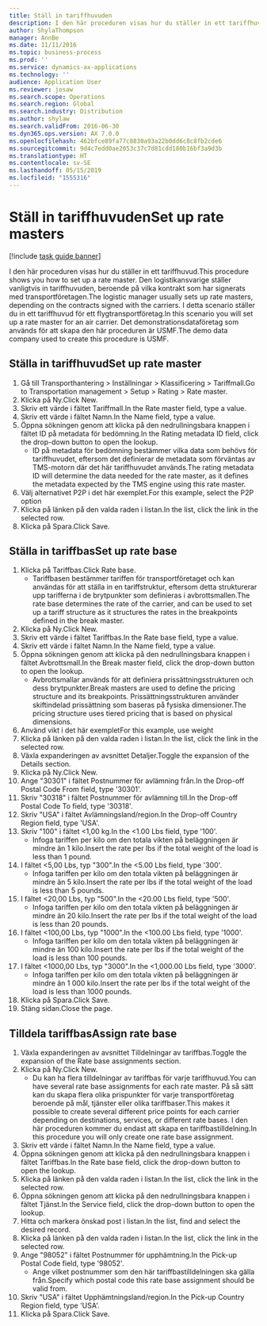 ```yaml
---
title: Ställ in tariffhuvuden
description: I den här proceduren visas hur du ställer in ett tariffhuvud.
author: ShylaThompson
manager: AnnBe
ms.date: 11/11/2016
ms.topic: business-process
ms.prod: ''
ms.service: dynamics-ax-applications
ms.technology: ''
audience: Application User
ms.reviewer: josaw
ms.search.scope: Operations
ms.search.region: Global
ms.search.industry: Distribution
ms.author: shylaw
ms.search.validFrom: 2016-06-30
ms.dyn365.ops.version: AX 7.0.0
ms.openlocfilehash: 462bfce89fa77c8830a93a22b0dd6c8c8fb2cde6
ms.sourcegitcommit: 9d4c7edd0ae2053c37c7d81cdd180b16bf3a9d3b
ms.translationtype: HT
ms.contentlocale: sv-SE
ms.lasthandoff: 05/15/2019
ms.locfileid: "1555316"
---
```

# <a name="set-up-rate-masters"></a><span data-ttu-id="6c7ef-103">Ställ in tariffhuvuden</span><span class="sxs-lookup"><span data-stu-id="6c7ef-103">Set up rate masters</span></span>

[!include [task guide banner](../../includes/task-guide-banner.md)]

<span data-ttu-id="6c7ef-104">I den här proceduren visas hur du ställer in ett tariffhuvud.</span><span class="sxs-lookup"><span data-stu-id="6c7ef-104">This procedure shows you how to set up a rate master.</span></span> <span data-ttu-id="6c7ef-105">Den logistikansvarige ställer vanligtvis in tariffhuvuden, beroende på vilka kontrakt som har signerats med transportföretagen.</span><span class="sxs-lookup"><span data-stu-id="6c7ef-105">The logistic manager usually sets up rate masters, depending on the contracts signed with the carriers.</span></span> <span data-ttu-id="6c7ef-106">I detta scenario ställer du in ett tariffhuvud för ett flygtransportföretag.</span><span class="sxs-lookup"><span data-stu-id="6c7ef-106">In this scenario you will set up a rate master for an air carrier.</span></span> <span data-ttu-id="6c7ef-107">Det demonstrationsdataföretag som används för att skapa den här proceduren är USMF.</span><span class="sxs-lookup"><span data-stu-id="6c7ef-107">The demo data company used to create this procedure is USMF.</span></span>


## <a name="set-up-rate-master"></a><span data-ttu-id="6c7ef-108">Ställa in tariffhuvud</span><span class="sxs-lookup"><span data-stu-id="6c7ef-108">Set up rate master</span></span>
1. <span data-ttu-id="6c7ef-109">Gå till Transporthantering > Inställningar > Klassificering > Tariffmall.</span><span class="sxs-lookup"><span data-stu-id="6c7ef-109">Go to Transportation management > Setup > Rating > Rate master.</span></span>
2. <span data-ttu-id="6c7ef-110">Klicka på Ny.</span><span class="sxs-lookup"><span data-stu-id="6c7ef-110">Click New.</span></span>
3. <span data-ttu-id="6c7ef-111">Skriv ett värde i fältet Tariffmall.</span><span class="sxs-lookup"><span data-stu-id="6c7ef-111">In the Rate master field, type a value.</span></span>
4. <span data-ttu-id="6c7ef-112">Skriv ett värde i fältet Namn.</span><span class="sxs-lookup"><span data-stu-id="6c7ef-112">In the Name field, type a value.</span></span>
5. <span data-ttu-id="6c7ef-113">Öppna sökningen genom att klicka på den nedrullningsbara knappen i fältet ID på metadata för bedömning.</span><span class="sxs-lookup"><span data-stu-id="6c7ef-113">In the Rating metadata ID field, click the drop-down button to open the lookup.</span></span>
    * <span data-ttu-id="6c7ef-114">ID på metadata för bedömning bestämmer vilka data som behövs för tariffhuvudet, eftersom det definierar de metadata som förväntas av TMS-motorn där det här tariffhuvudet används.</span><span class="sxs-lookup"><span data-stu-id="6c7ef-114">The rating metadata ID will determine the data needed for the rate master, as it defines the metadata expected by the TMS engine using this rate master.</span></span>  
6. <span data-ttu-id="6c7ef-115">Välj alternativet P2P i det här exemplet.</span><span class="sxs-lookup"><span data-stu-id="6c7ef-115">For this example, select the P2P option</span></span>
7. <span data-ttu-id="6c7ef-116">Klicka på länken på den valda raden i listan.</span><span class="sxs-lookup"><span data-stu-id="6c7ef-116">In the list, click the link in the selected row.</span></span>
8. <span data-ttu-id="6c7ef-117">Klicka på Spara.</span><span class="sxs-lookup"><span data-stu-id="6c7ef-117">Click Save.</span></span>

## <a name="set-up-rate-base"></a><span data-ttu-id="6c7ef-118">Ställa in tariffbas</span><span class="sxs-lookup"><span data-stu-id="6c7ef-118">Set up rate base</span></span>
1. <span data-ttu-id="6c7ef-119">Klicka på Tariffbas.</span><span class="sxs-lookup"><span data-stu-id="6c7ef-119">Click Rate base.</span></span>
    * <span data-ttu-id="6c7ef-120">Tariffbasen bestämmer tariffen för transportföretaget och kan användas för att ställa in en tariffstruktur, eftersom detta strukturerar upp tarifferna i de brytpunkter som definieras i avbrottsmallen.</span><span class="sxs-lookup"><span data-stu-id="6c7ef-120">The rate base determines the rate of the carrier, and can be used to set up a tariff structure as it structures the rates in the breakpoints defined in the break master.</span></span>  
2. <span data-ttu-id="6c7ef-121">Klicka på Ny.</span><span class="sxs-lookup"><span data-stu-id="6c7ef-121">Click New.</span></span>
3. <span data-ttu-id="6c7ef-122">Skriv ett värde i fältet Tariffbas.</span><span class="sxs-lookup"><span data-stu-id="6c7ef-122">In the Rate base field, type a value.</span></span>
4. <span data-ttu-id="6c7ef-123">Skriv ett värde i fältet Namn.</span><span class="sxs-lookup"><span data-stu-id="6c7ef-123">In the Name field, type a value.</span></span>
5. <span data-ttu-id="6c7ef-124">Öppna sökningen genom att klicka på den nedrullningsbara knappen i fältet Avbrottsmall.</span><span class="sxs-lookup"><span data-stu-id="6c7ef-124">In the Break master field, click the drop-down button to open the lookup.</span></span>
    * <span data-ttu-id="6c7ef-125">Avbrottsmallar används för att definiera prissättningsstrukturen och dess brytpunkter.</span><span class="sxs-lookup"><span data-stu-id="6c7ef-125">Break masters are used to define the pricing structure and its breakpoints.</span></span> <span data-ttu-id="6c7ef-126">Prissättningsstrukturen använder skiftindelad prissättning som baseras på fysiska dimensioner.</span><span class="sxs-lookup"><span data-stu-id="6c7ef-126">The pricing structure uses tiered pricing that is based on physical dimensions.</span></span>  
6. <span data-ttu-id="6c7ef-127">Använd vikt i det här exemplet</span><span class="sxs-lookup"><span data-stu-id="6c7ef-127">For this example, use weight</span></span>
7. <span data-ttu-id="6c7ef-128">Klicka på länken på den valda raden i listan.</span><span class="sxs-lookup"><span data-stu-id="6c7ef-128">In the list, click the link in the selected row.</span></span>
8. <span data-ttu-id="6c7ef-129">Växla expanderingen av avsnittet Detaljer.</span><span class="sxs-lookup"><span data-stu-id="6c7ef-129">Toggle the expansion of the Details section.</span></span>
9. <span data-ttu-id="6c7ef-130">Klicka på Ny.</span><span class="sxs-lookup"><span data-stu-id="6c7ef-130">Click New.</span></span>
10. <span data-ttu-id="6c7ef-131">Ange "30301" i fältet Postnummer för avlämning från.</span><span class="sxs-lookup"><span data-stu-id="6c7ef-131">In the Drop-off Postal Code From field, type '30301'.</span></span>
11. <span data-ttu-id="6c7ef-132">Skriv "30318" i fältet Postnummer för avlämning till.</span><span class="sxs-lookup"><span data-stu-id="6c7ef-132">In the Drop-off Postal Code To field, type '30318'.</span></span>
12. <span data-ttu-id="6c7ef-133">Skriv "USA" i fältet Avlämningsland/region.</span><span class="sxs-lookup"><span data-stu-id="6c7ef-133">In the Drop-off Country Region field, type 'USA'.</span></span>
13. <span data-ttu-id="6c7ef-134">Skriv "100" i fältet <1,00 kg.</span><span class="sxs-lookup"><span data-stu-id="6c7ef-134">In the <1.00 Lbs field, type '100'.</span></span>
    * <span data-ttu-id="6c7ef-135">Infoga tariffen per kilo om den totala vikten på beläggningen är mindre än 1 kilo.</span><span class="sxs-lookup"><span data-stu-id="6c7ef-135">Insert the rate per lbs if the total weight of the load is less than 1 pound.</span></span>  
14. <span data-ttu-id="6c7ef-136">I fältet <5,00 Lbs, typ "300".</span><span class="sxs-lookup"><span data-stu-id="6c7ef-136">In the <5.00 Lbs field, type '300'.</span></span>
    * <span data-ttu-id="6c7ef-137">Infoga tariffen per kilo om den totala vikten på beläggningen är mindre än 5 kilo.</span><span class="sxs-lookup"><span data-stu-id="6c7ef-137">Insert the rate per lbs if the total weight of the load is less than 5 pounds.</span></span>  
15. <span data-ttu-id="6c7ef-138">I fältet <20,00 Lbs, typ "500".</span><span class="sxs-lookup"><span data-stu-id="6c7ef-138">In the <20.00 Lbs field, type '500'.</span></span>
    * <span data-ttu-id="6c7ef-139">Infoga tariffen per kilo om den totala vikten på beläggningen är mindre än 20 kilo.</span><span class="sxs-lookup"><span data-stu-id="6c7ef-139">Insert the rate per lbs if the total weight of the load is less than 20 pounds.</span></span>  
16. <span data-ttu-id="6c7ef-140">I fältet <100,00 Lbs, typ "1000".</span><span class="sxs-lookup"><span data-stu-id="6c7ef-140">In the <100.00 Lbs field, type '1000'.</span></span>
    * <span data-ttu-id="6c7ef-141">Infoga tariffen per kilo om den totala vikten på beläggningen är mindre än 100 kilo.</span><span class="sxs-lookup"><span data-stu-id="6c7ef-141">Insert the rate per lbs if the total weight of the load is less than 100 pounds.</span></span>  
17. <span data-ttu-id="6c7ef-142">I fältet <1000,00 Lbs, typ "3000".</span><span class="sxs-lookup"><span data-stu-id="6c7ef-142">In the <1,000.00 Lbs field, type '3000'.</span></span>
    * <span data-ttu-id="6c7ef-143">Infoga tariffen per kilo om den totala vikten på beläggningen är mindre än 1 000 kilo.</span><span class="sxs-lookup"><span data-stu-id="6c7ef-143">Insert the rate per lbs if the total weight of the load is less than 1000 pounds.</span></span>  
18. <span data-ttu-id="6c7ef-144">Klicka på Spara.</span><span class="sxs-lookup"><span data-stu-id="6c7ef-144">Click Save.</span></span>
19. <span data-ttu-id="6c7ef-145">Stäng sidan.</span><span class="sxs-lookup"><span data-stu-id="6c7ef-145">Close the page.</span></span>

## <a name="assign-rate-base"></a><span data-ttu-id="6c7ef-146">Tilldela tariffbas</span><span class="sxs-lookup"><span data-stu-id="6c7ef-146">Assign rate base</span></span>
1. <span data-ttu-id="6c7ef-147">Växla expanderingen av avsnittet Tilldelningar av tariffbas.</span><span class="sxs-lookup"><span data-stu-id="6c7ef-147">Toggle the expansion of the Rate base assignments section.</span></span>
2. <span data-ttu-id="6c7ef-148">Klicka på Ny.</span><span class="sxs-lookup"><span data-stu-id="6c7ef-148">Click New.</span></span>
    * <span data-ttu-id="6c7ef-149">Du kan ha flera tilldelningar av tariffbas för varje tariffhuvud.</span><span class="sxs-lookup"><span data-stu-id="6c7ef-149">You can have several rate base assignments for each rate master.</span></span> <span data-ttu-id="6c7ef-150">På så sätt kan du skapa flera olika prispunkter för varje transportföretag beroende på mål, tjänster eller olika tariffbaser.</span><span class="sxs-lookup"><span data-stu-id="6c7ef-150">This makes it possible to create several different price points for each carrier depending on destinations, services, or different rate bases.</span></span> <span data-ttu-id="6c7ef-151">I den här proceduren kommer du endast att skapa en tariffbastilldelning.</span><span class="sxs-lookup"><span data-stu-id="6c7ef-151">In this procedure you will only create one rate base assignment.</span></span>  
3. <span data-ttu-id="6c7ef-152">Skriv ett värde i fältet Namn.</span><span class="sxs-lookup"><span data-stu-id="6c7ef-152">In the Name field, type a value.</span></span>
4. <span data-ttu-id="6c7ef-153">Öppna sökningen genom att klicka på den nedrullningsbara knappen i fältet Tariffbas.</span><span class="sxs-lookup"><span data-stu-id="6c7ef-153">In the Rate base field, click the drop-down button to open the lookup.</span></span>
5. <span data-ttu-id="6c7ef-154">Klicka på länken på den valda raden i listan.</span><span class="sxs-lookup"><span data-stu-id="6c7ef-154">In the list, click the link in the selected row.</span></span>
6. <span data-ttu-id="6c7ef-155">Öppna sökningen genom att klicka på den nedrullningsbara knappen i fältet Tjänst.</span><span class="sxs-lookup"><span data-stu-id="6c7ef-155">In the Service field, click the drop-down button to open the lookup.</span></span>
7. <span data-ttu-id="6c7ef-156">Hitta och markera önskad post i listan.</span><span class="sxs-lookup"><span data-stu-id="6c7ef-156">In the list, find and select the desired record.</span></span>
8. <span data-ttu-id="6c7ef-157">Klicka på länken på den valda raden i listan.</span><span class="sxs-lookup"><span data-stu-id="6c7ef-157">In the list, click the link in the selected row.</span></span>
9. <span data-ttu-id="6c7ef-158">Ange "98052" i fältet Postnummer för upphämtning.</span><span class="sxs-lookup"><span data-stu-id="6c7ef-158">In the Pick-up Postal Code field, type '98052'.</span></span>
    * <span data-ttu-id="6c7ef-159">Ange vilket postnummer som den här tariffbastilldelningen ska gälla från.</span><span class="sxs-lookup"><span data-stu-id="6c7ef-159">Specify which postal code this rate base assignment should be valid from.</span></span>    
10. <span data-ttu-id="6c7ef-160">Skriv "USA" i fältet Upphämtningsland/region.</span><span class="sxs-lookup"><span data-stu-id="6c7ef-160">In the Pick-up Country Region field, type 'USA'.</span></span>
11. <span data-ttu-id="6c7ef-161">Klicka på Spara.</span><span class="sxs-lookup"><span data-stu-id="6c7ef-161">Click Save.</span></span>

